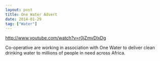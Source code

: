 ```yaml
---
layout: post
title: One Water Advert
date: 2014-01-29
tag: ["Water"]
---
```


http://www.youtube.com/watch?v=r0jZmvDlxDg  

Co-operative are working in association with One Water to deliver clean drinking water to millions of people in need across Africa.